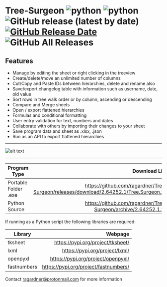 # Tree-Surgeon ![python](https://img.shields.io/badge/windows-10-blue) ![python](https://img.shields.io/badge/python-3.6+-blue) ![GitHub release (latest by date)](https://img.shields.io/github/v/release/ragardner/Tree-Surgeon) [![GitHub Release Date](https://img.shields.io/github/release-date-pre/ragardner/Tree-Surgeon.svg)](https://github.com/ragardner/Tree-Surgeon/releases) ![GitHub All Releases](https://img.shields.io/github/downloads/ragardner/Tree-Surgeon/total)

## Features

 - Manage by editing the sheet or right clicking in the treeview
 - Create/delete/move an unlimited number of columns
 - Cut/Copy and Paste IDs between hierarchies, delete and rename also
 - Save/export changelog table with information such as username, date, old value
 - Sort rows in tree walk order or by column, ascending or descending
 - Compare and Merge sheets
 - Open / export flattened hierarchies
 - Formulas and conditional formatting
 - User entry validation for text, numbers and dates
 - Collaborate with others by importing their changes to your sheet
 - Save program data and sheet as .xlsx, .json
 - Run as an API to export flattened hierarchies

___

![alt text](https://i.imgur.com/o1rtw3O.jpg)

___

| Program Type           | Download Link                                                                          |
| -----------------------| --------------------------------------------------------------------------------------:|
| Portable Folder .exe   | https://github.com/ragardner/Tree-Surgeon/releases/download/2.64252.1/Tree.Surgeon.zip |
| Python Source          | https://github.com/ragardner/Tree-Surgeon/archive/2.64252.1.zip                        |

If running as a Python script the following libraries are required:

| Library       | Webpage                               |
| ------------- | -------------------------------------:|
| tksheet       | https://pypi.org/project/tksheet/     |
| lxml          | https://pypi.org/project/lxml/        |
| openpyxl      | https://pypi.org/project/openpyxl/    |
| fastnumbers   | https://pypi.org/project/fastnumbers/ |

Contact ragardner@protonmail.com for more information

